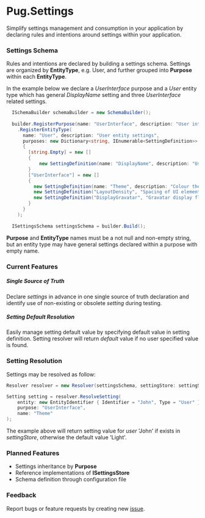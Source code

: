 ﻿# Pug.Settings

Simplify settings management and consumption in your application by declaring rules and intentions around settings within your application.

### Settings Schema
Rules and intentions are declared by building a settings schema. Settings are organized by **EntityType**, e.g. User, and further grouped into **Purpose** within each **EntityType**.

In the example below we declare a *UserInterface* purpose and a *User* entity type which has general *DisplayName* setting and three *UserInterface* related settings.

```c#
  ISchemaBuilder schemaBuilder = new SchemaBuilder();
  
  builder.RegisterPurpose(name: "UserInterface", description: "User interface settings");
    .RegisterEntityType(
      name: "User", description: "User entity settings",
      purposes: new Dictionary<string, IEnumerable<SettingDefinition>>
      {
        [string.Empty] = new []
        {
            new SettingDefinition(name: "DisplayName", description: "User display name", hasDefaultValue: false)
        }
        ["UserInterface"] = new []
        {
          new SettingDefinition(name: "Theme", description: "Colour theme for user interface", hasDefaultValue: true, defaultValue: "Light"),
          new SettingDefinition("LayoutDensity", "Spacing of UI elements", true, "Comfortable"),
          new SettingDefinition("DisplayGravatar", "Gravatar display flag", false)
        }
      }
    );
    
  ISettingsSchema settingsSchema = builder.Build();
```
**Purpose** and **EntityType** names must be a not null and non-empty string, but an entity type may have general settings declared within a purpose with empty name.

### Current Features

##### Single Source of Truth
Declare *settings* in advance in one single source of truth declaration and identify use of non-existing or obsolete *setting* during testing.

##### Setting *Default* Resolution
Easily manage setting default value by specifying default value in setting definition. Setting resolver will return *default* value if no user specified value is found.
   
### Setting Resolution
Settings may be resolved as follow:
```c#
Resolver resolver = new Resolver(settingsSchema, settingStore: settingStore);

Setting setting = resolver.ResolveSetting(
    entity: new EntityIdentifier { Identifier = "John", Type = "User" },
    purpose: "UserInterface",
    name: "Theme"
);
```
The example above will return setting value for *user* 'John' if exists in *settingStore*, otherwise the default value 'Light'.

### Planned Features
- Settings inheritance by **Purpose**
- Reference implementations of **ISettingsStore**
- Schema definition through configuration file

### Feedback
Report bugs or feature requests by creating new [issue](https://github.com/NDWX/Pug.Settings/issues).